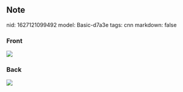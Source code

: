 ## Note
nid: 1627121099492
model: Basic-d7a3e
tags: cnn
markdown: false

### Front
<img src="paste-593f821d81f96390cf8f4dd7a46efa3d982587fd.jpg">

### Back
<img src="paste-22caa0d0f874717bd482ca782f73bcc5deeb4631.jpg">
